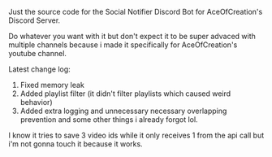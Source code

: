 Just the source code for the Social Notifier Discord Bot for AceOfCreation's Discord Server.

Do whatever you want with it but don't expect it to be super advaced with multiple channels because i made it specifically for AceOfCreation's youtube channel.

Latest change log:
1. Fixed memory leak
2. Added playlist filter (it didn't filter playlists which caused weird 
behavior)
3. Added extra logging and unnecessary necessary overlapping prevention and some other things i already forgot lol.

I know it tries to save 3 video ids while it only receives 1 from the api call but i'm not gonna touch it because it works.
